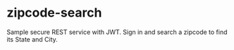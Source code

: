 # zipcode-search
Sample secure REST service with JWT. Sign in and search a zipcode to find its State and City.
